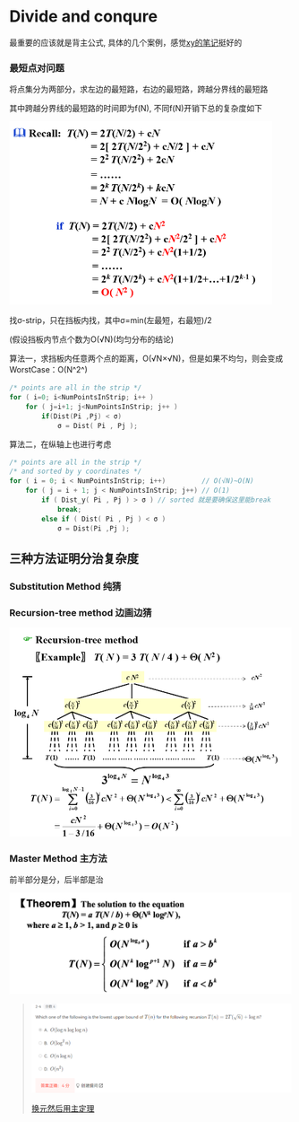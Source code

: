 # Divide and conqure

最重要的应该就是背主公式, 具体的几个案例，感觉[xy的笔记](https://note.isshikih.top/cour_note/D2CX_AdvancedDataStructure/Lec07/#%E5%88%86%E6%B2%BB%E6%96%B9%E6%B3%95)挺好的

### 最短点对问题

将点集分为两部分，求左边的最短路，右边的最短路，跨越分界线的最短路

其中跨越分界线的最短路的时间即为f(N), 不同f(N)开销下总的复杂度如下

<img src="image/040.png" style="zoom:60%;" />

找σ-strip，只在挡板内找，其中σ=min(左最短，右最短)/2

(假设挡板内节点个数为O(√N)(均匀分布的结论)

算法一，求挡板内任意两个点的距离，O(√N×√N)，但是如果不均匀，则会变成WorstCase：O(N^2^)

```cpp
/* points are all in the strip */
for ( i=0; i<NumPointsInStrip; i++ )
    for ( j=i+1; j<NumPointsInStrip; j++ )
        if(Dist(Pi ,Pj) < σ)
            σ = Dist( Pi , Pj );
```

算法二，在纵轴上也进行考虑

```cpp
/* points are all in the strip */
/* and sorted by y coordinates */
for ( i = 0; i < NumPointsInStrip; i++)			// O(√N)~O(N)
    for ( j = i + 1; j < NumPointsInStrip; j++)	// O(1)
        if ( Dist_y( Pi , Pj ) > σ ) // sorted 就是要确保这里能break
            break;
        else if ( Dist( Pi , Pj ) < σ )
            σ = Dist(Pi ,Pj );
```

## 三种方法证明分治复杂度

### Substitution Method 纯猜

### Recursion-tree method 边画边猜

![](image/041.png)

### Master Method 主方法

前半部分是分，后半部是治

![](image/image-20200616104545174.png)

> ![](image/191.png)
>
> [换元然后用主定理](https://cs.stackexchange.com/questions/96422/how-to-solve-tn-2t%E2%88%9Anlog-n-with-the-master-theorem)
